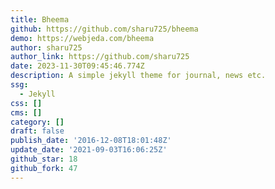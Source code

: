 ```yaml
---
title: Bheema
github: https://github.com/sharu725/bheema
demo: https://webjeda.com/bheema
author: sharu725
author_link: https://github.com/sharu725
date: 2023-11-30T09:45:46.774Z
description: A simple jekyll theme for journal, news etc.
ssg:
  - Jekyll
css: []
cms: []
category: []
draft: false
publish_date: '2016-12-08T18:01:48Z'
update_date: '2021-09-03T16:06:25Z'
github_star: 18
github_fork: 47
---
```

